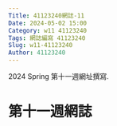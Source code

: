 ```yaml
---
Title: 41123240網誌-11
Date: 2024-05-02 15:00
Category: w11 41123240
Tags: 網誌編寫 41123240
Slug: w11-41123240
Author: 41123240
---
```


2024 Spring 第十一週網址撰寫.

<!-- PELICAN_END_SUMMARY -->

# 第十一週網誌
